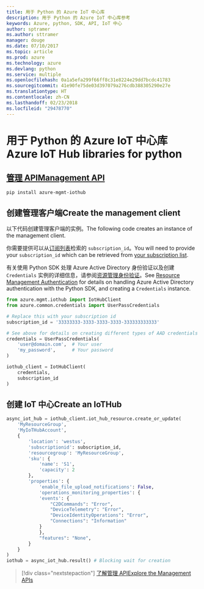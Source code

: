 ```yaml
---
title: 用于 Python 的 Azure IoT 中心库
description: 用于 Python 的 Azure IoT 中心库参考
keywords: Azure, python, SDK, API, IoT 中心
author: sptramer
ms.author: sttramer
manager: douge
ms.date: 07/10/2017
ms.topic: article
ms.prod: azure
ms.technology: azure
ms.devlang: python
ms.service: multiple
ms.openlocfilehash: 0a1a5efa299f66ff8c31e8224e29dd7bcdc41783
ms.sourcegitcommit: 41e90fe75de03d397079a276cdb388305290e27e
ms.translationtype: HT
ms.contentlocale: zh-CN
ms.lasthandoff: 02/23/2018
ms.locfileid: "29478770"
---
```

# <a name="azure-iot-hub-libraries-for-python"></a><span data-ttu-id="a8ffb-104">用于 Python 的 Azure IoT 中心库</span><span class="sxs-lookup"><span data-stu-id="a8ffb-104">Azure IoT Hub libraries for python</span></span>

## <a name="management-apipythonapioverviewazureiotmanagement"></a>[<span data-ttu-id="a8ffb-105">管理 API</span><span class="sxs-lookup"><span data-stu-id="a8ffb-105">Management API</span></span>](/python/api/overview/azure/iot/management)

```bash
pip install azure-mgmt-iothub
```

## <a name="create-the-management-client"></a><span data-ttu-id="a8ffb-106">创建管理客户端</span><span class="sxs-lookup"><span data-stu-id="a8ffb-106">Create the management client</span></span>

<span data-ttu-id="a8ffb-107">以下代码创建管理客户端的实例。</span><span class="sxs-lookup"><span data-stu-id="a8ffb-107">The following code creates an instance of the management client.</span></span>

<span data-ttu-id="a8ffb-108">你需要提供可以从[订阅列表](https://manage.windowsazure.com/#Workspaces/AdminTasks/SubscriptionMapping)检索的 ``subscription_id``。</span><span class="sxs-lookup"><span data-stu-id="a8ffb-108">You will need to provide your ``subscription_id`` which can be retrieved from [your subscription list](https://manage.windowsazure.com/#Workspaces/AdminTasks/SubscriptionMapping).</span></span>

<span data-ttu-id="a8ffb-109">有关使用 Python SDK 处理 Azure Active Directory 身份验证以及创建 ``Credentials`` 实例的详细信息，请参阅[资源管理身份验证](/python/azure/python-sdk-azure-authenticate)。</span><span class="sxs-lookup"><span data-stu-id="a8ffb-109">See [Resource Management Authentication](/python/azure/python-sdk-azure-authenticate) for details on handling Azure Active Directory authentication with the Python SDK, and creating a ``Credentials`` instance.</span></span>

```python
from azure.mgmt.iothub import IotHubClient
from azure.common.credentials import UserPassCredentials

# Replace this with your subscription id
subscription_id = '33333333-3333-3333-3333-333333333333'

# See above for details on creating different types of AAD credentials
credentials = UserPassCredentials(
    'user@domain.com',  # Your user
    'my_password',      # Your password
)

iothub_client = IotHubClient(
    credentials,
    subscription_id
)
```

## <a name="create-an-iothub"></a><span data-ttu-id="a8ffb-110">创建 IoT 中心</span><span class="sxs-lookup"><span data-stu-id="a8ffb-110">Create an IoTHub</span></span>
```python
async_iot_hub = iothub_client.iot_hub_resource.create_or_update(
    'MyResourceGroup',
    'MyIoTHubAccount',
    {
        'location': 'westus',
        'subscriptionid': subscription_id,
        'resourcegroup': 'MyResourceGroup',
        'sku': {
            'name': 'S1',
            'capacity': 2
        },
        'properties': {
            'enable_file_upload_notifications': False,
            'operations_monitoring_properties': {
            'events': {
                "C2DCommands": "Error",
                "DeviceTelemetry": "Error",
                "DeviceIdentityOperations": "Error",
                "Connections": "Information"
            }
            },
            "features": "None",
        }
    }
)
iothub = async_iot_hub.result() # Blocking wait for creation
```

> [!div class="nextstepaction"]
> [<span data-ttu-id="a8ffb-111">了解管理 API</span><span class="sxs-lookup"><span data-stu-id="a8ffb-111">Explore the Management APIs</span></span>](/python/api/overview/azure/iot/management)